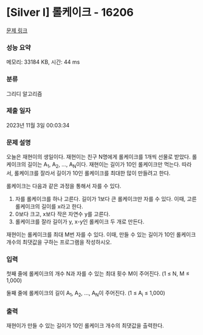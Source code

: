 # [Silver I] 롤케이크 - 16206 

[문제 링크](https://www.acmicpc.net/problem/16206) 

### 성능 요약

메모리: 33184 KB, 시간: 44 ms

### 분류

그리디 알고리즘

### 제출 일자

2023년 11월 3일 00:03:34

### 문제 설명

<p>오늘은 재현이의 생일이다. 재현이는 친구 N명에게 롤케이크를 1개씩 선물로 받았다. 롤케이크의 길이는 A<sub>1</sub>, A<sub>2</sub>, ..., A<sub>N</sub>이다. 재현이는 길이가 10인 롤케이크만 먹는다. 따라서, 롤케이크를 잘라서 길이가 10인 롤케이크를 최대한 많이 만들려고 한다.</p>

<p>롤케이크는 다음과 같은 과정을 통해서 자를 수 있다.</p>

<ol>
	<li>자를 롤케이크를 하나 고른다. 길이가 1보다 큰 롤케이크만 자를 수 있다. 이때, 고른 롤케이크의 길이를 x라고 한다.</li>
	<li>0보다 크고, x보다 작은 자연수 y를 고른다.</li>
	<li>롤케이크를 잘라 길이가 y, x-y인 롤케이크 두 개로 만든다.</li>
</ol>

<p>재현이는 롤케이크를 최대 M번 자를 수 있다. 이때, 만들 수 있는 길이가 10인 롤케이크 개수의 최댓값을 구하는 프로그램을 작성하시오.</p>

### 입력 

 <p>첫째 줄에 롤케이크의 개수 N과 자를 수 있는 최대 횟수 M이 주어진다. (1 ≤ N, M ≤ 1,000)</p>

<p>둘째 줄에 롤케이크의 길이 A<sub>1</sub>, A<sub>2</sub>, ..., A<sub>N</sub>이 주어진다. (1 ≤ A<sub>i</sub> ≤ 1,000)</p>

### 출력 

 <p>재현이가 만들 수 있는 길이가 10인 롤케이크 개수의 최댓값을 출력한다.</p>

